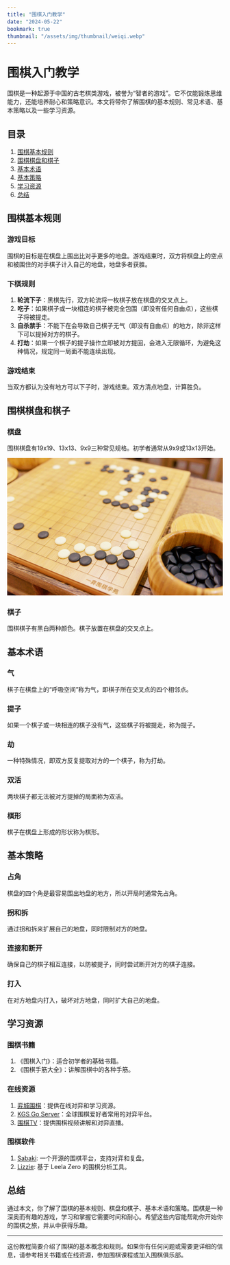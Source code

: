 ```yaml
---
title: "围棋入门教学"
date: "2024-05-22"
bookmark: true
thumbnail: "/assets/img/thumbnail/weiqi.webp"
---
```

# 围棋入门教学

围棋是一种起源于中国的古老棋类游戏，被誉为“智者的游戏”。它不仅能锻炼思维能力，还能培养耐心和策略意识。本文将带你了解围棋的基本规则、常见术语、基本策略以及一些学习资源。

## 目录
1. [围棋基本规则](#围棋基本规则)
2. [围棋棋盘和棋子](#围棋棋盘和棋子)
3. [基本术语](#基本术语)
4. [基本策略](#基本策略)
5. [学习资源](#学习资源)
6. [总结](#总结)

## 围棋基本规则

### 游戏目标

围棋的目标是在棋盘上围出比对手更多的地盘。游戏结束时，双方将棋盘上的空点和被围住的对手棋子计入自己的地盘，地盘多者获胜。

### 下棋规则

1. **轮流下子**：黑棋先行，双方轮流将一枚棋子放在棋盘的交叉点上。
2. **吃子**：如果棋子或一块相连的棋子被完全包围（即没有任何自由点），这些棋子将被提走。
3. **自杀禁手**：不能下在会导致自己棋子无气（即没有自由点）的地方，除非这样下可以提掉对方的棋子。
4. **打劫**：如果一个棋子的提子操作立即被对方提回，会进入无限循环，为避免这种情况，规定同一局面不能连续出现。

### 游戏结束

当双方都认为没有地方可以下子时，游戏结束。双方清点地盘，计算胜负。

## 围棋棋盘和棋子

### 棋盘

围棋棋盘有19x19、13x13、9x9三种常见规格。初学者通常从9x9或13x13开始。

![围棋棋盘](/assets/img/thumbnail/weiqi.webp)

### 棋子

围棋棋子有黑白两种颜色。棋子放置在棋盘的交叉点上。

## 基本术语

### 气

棋子在棋盘上的“呼吸空间”称为气，即棋子所在交叉点的四个相邻点。

### 提子

如果一个棋子或一块相连的棋子没有气，这些棋子将被提走，称为提子。

### 劫

一种特殊情况，即双方反复提取对方的一个棋子，称为打劫。

### 双活

两块棋子都无法被对方提掉的局面称为双活。

### 棋形

棋子在棋盘上形成的形状称为棋形。

## 基本策略

### 占角

棋盘的四个角是最容易围出地盘的地方，所以开局时通常先占角。

### 拐和拆

通过拐和拆来扩展自己的地盘，同时限制对方的地盘。

### 连接和断开

确保自己的棋子相互连接，以防被提子，同时尝试断开对方的棋子连接。

### 打入

在对方地盘内打入，破坏对方地盘，同时扩大自己的地盘。

## 学习资源

### 围棋书籍

1. 《围棋入门》：适合初学者的基础书籍。
2. 《围棋手筋大全》：讲解围棋中的各种手筋。

### 在线资源

1. [弈城围棋](http://www.eweiqi.com/)：提供在线对弈和学习资源。
2. [KGS Go Server](https://www.gokgs.com/)：全球围棋爱好者常用的对弈平台。
3. [围棋TV](https://www.weiqitv.com/)：提供围棋视频讲解和对弈直播。

### 围棋软件

1. [Sabaki](https://sabaki.yichuanshen.de/): 一个开源的围棋平台，支持对弈和复盘。
2. [Lizzie](https://github.com/featurecat/lizzie): 基于 Leela Zero 的围棋分析工具。

## 总结

通过本文，你了解了围棋的基本规则、棋盘和棋子、基本术语和策略。围棋是一种深奥而有趣的游戏，学习和掌握它需要时间和耐心。希望这些内容能帮助你开始你的围棋之旅，并从中获得乐趣。

---

这份教程简要介绍了围棋的基本概念和规则。如果你有任何问题或需要更详细的信息，请参考相关书籍或在线资源，参加围棋课程或加入围棋俱乐部。